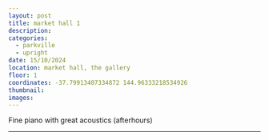 ```yaml
---
layout: post
title: market hall 1
description:
categories:
  - parkville
  - upright
date: 15/10/2024
location: market hall, the gallery
floor: 1
coordinates: -37.79913407334872 144.96333218534926
thumbnail: 
images:
---
```


Fine piano with great acoustics (afterhours)

---
